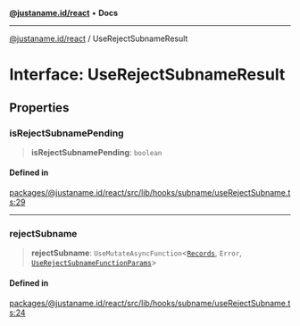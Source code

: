 [**@justaname.id/react**](../README.md) • **Docs**

***

[@justaname.id/react](../globals.md) / UseRejectSubnameResult

# Interface: UseRejectSubnameResult

## Properties

### isRejectSubnamePending

> **isRejectSubnamePending**: `boolean`

#### Defined in

[packages/@justaname.id/react/src/lib/hooks/subname/useRejectSubname.ts:29](https://github.com/JustaName-id/JustaName-sdk/blob/dc845c10af242e3ca87d95ef392516ac0bfa8b95/packages/@justaname.id/react/src/lib/hooks/subname/useRejectSubname.ts#L29)

***

### rejectSubname

> **rejectSubname**: `UseMutateAsyncFunction`\<[`Records`](Records.md), `Error`, [`UseRejectSubnameFunctionParams`](UseRejectSubnameFunctionParams.md)\>

#### Defined in

[packages/@justaname.id/react/src/lib/hooks/subname/useRejectSubname.ts:24](https://github.com/JustaName-id/JustaName-sdk/blob/dc845c10af242e3ca87d95ef392516ac0bfa8b95/packages/@justaname.id/react/src/lib/hooks/subname/useRejectSubname.ts#L24)
